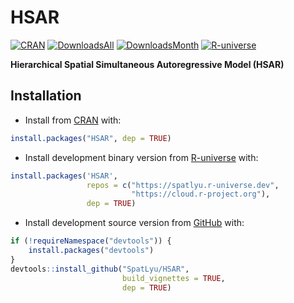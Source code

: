 
<!-- README.md is generated from README.Rmd. Please edit that file -->

# HSAR

<!-- badges: start -->

[![CRAN](https://www.r-pkg.org/badges/version/HSAR)](https://CRAN.R-project.org/package=HSAR)
[![DownloadsAll](https://badgen.net/cran/dt/HSAR?color=orange)](https://CRAN.R-project.org/package=HSAR)
[![DownloadsMonth](https://cranlogs.r-pkg.org/badges/HSAR)](https://CRAN.R-project.org/package=HSAR)
[![R-universe](https://spatlyu.r-universe.dev/badges/HSAR?color=cyan)](https://spatlyu.r-universe.dev/HSAR)
<!-- badges: end -->

**Hierarchical Spatial Simultaneous Autoregressive Model (HSAR)**

## Installation

- Install from [CRAN](https://CRAN.R-project.org/package=HSAR) with:

``` r
install.packages("HSAR", dep = TRUE)
```

- Install development binary version from
  [R-universe](https://spatlyu.r-universe.dev/HSAR) with:

``` r
install.packages('HSAR',
                 repos = c("https://spatlyu.r-universe.dev",
                           "https://cloud.r-project.org"),
                 dep = TRUE)
```

- Install development source version from
  [GitHub](https://github.com/spatlyu/HSAR) with:

``` r
if (!requireNamespace("devtools")) {
    install.packages("devtools")
}
devtools::install_github("SpatLyu/HSAR",
                         build_vignettes = TRUE,
                         dep = TRUE)
```
